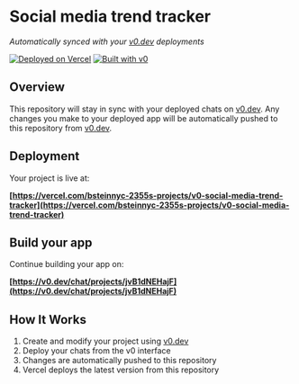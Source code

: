 # Social media trend tracker

*Automatically synced with your [v0.dev](https://v0.dev) deployments*

[![Deployed on Vercel](https://img.shields.io/badge/Deployed%20on-Vercel-black?style=for-the-badge&logo=vercel)](https://vercel.com/bsteinnyc-2355s-projects/v0-social-media-trend-tracker)
[![Built with v0](https://img.shields.io/badge/Built%20with-v0.dev-black?style=for-the-badge)](https://v0.dev/chat/projects/jvB1dNEHajF)

## Overview

This repository will stay in sync with your deployed chats on [v0.dev](https://v0.dev).
Any changes you make to your deployed app will be automatically pushed to this repository from [v0.dev](https://v0.dev).

## Deployment

Your project is live at:

**[https://vercel.com/bsteinnyc-2355s-projects/v0-social-media-trend-tracker](https://vercel.com/bsteinnyc-2355s-projects/v0-social-media-trend-tracker)**

## Build your app

Continue building your app on:

**[https://v0.dev/chat/projects/jvB1dNEHajF](https://v0.dev/chat/projects/jvB1dNEHajF)**

## How It Works

1. Create and modify your project using [v0.dev](https://v0.dev)
2. Deploy your chats from the v0 interface
3. Changes are automatically pushed to this repository
4. Vercel deploys the latest version from this repository